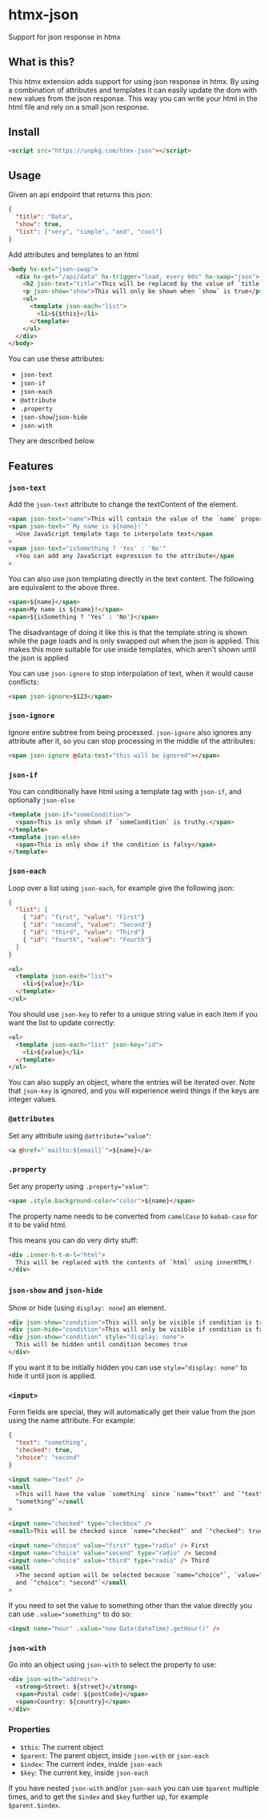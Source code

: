 # htmx-json

Support for json response in htmx

## What is this?

This htmx extension adds support for using json response in htmx. By using a combination of attributes and templates it can easily update the dom with new values from the json response. This way you can write your html in the html file and rely on a small json response.

## Install

```html
<script src="https://unpkg.com/htmx-json"></script>
```

## Usage

Given an api endpoint that returns this json:

```json
{
  "title": "Data",
  "show": true,
  "list": ["very", "simple", "and", "cool"]
}
```

Add attributes and templates to an html

```html
<body hx-ext="json-swap">
  <div hx-get="/api/data" hx-trigger="load, every 60s" hx-swap="json">
    <h2 json-text="title">This will be replaced by the value of `title`</h2>
    <p json-show="show">This will only be shown when `show` is true</p>
    <ul>
      <template json-each="list">
        <li>${$this}</li>
      </template>
    </ul>
  </div>
</body>
```

You can use these attributes:

- `json-text`
- `json-if`
- `json-each`
- `@attribute`
- `.property`
- `json-show`/`json-hide`
- `json-with`

They are described below

## Features

### `json-text`

Add the `json-text` attribute to change the textContent of the element.

```html
<span json-text="name">This will contain the value of the `name` property</span>
<span json-text="`My name is ${name}!`"
  >Use JavaScript template tags to interpolate text</span
>
<span json-text="isSomething ? 'Yes' : 'No'"
  >You can add any JavaScript expression to the attribute</span
>
```

You can also use json templating directly in the text content. The following are equivalent to the above three.

```html
<span>${name}</span>
<span>My name is ${name}!</span>
<span>${isSomething ? 'Yes' : 'No'}</span>
```

The disadvantage of doing it like this is that the template string is shown while the page loads and is only swapped out when the json is applied.
This makes this more suitable for use inside templates, which aren't shown until the json is applied

You can use `json-ignore` to stop interpolation of text, when it would cause conflicts:

```html
<span json-ignore>$123</span>
```

### `json-ignore`

Ignore entire subtree from being processed. `json-ignore` also ignores any attribute after it, so you can stop processing in the middle of the attributes:

```html
<span json-ignore @data-test="this will be ignored"></span>
```

### `json-if`

You can conditionally have html using a template tag with `json-if`, and optionally `json-else`

```html
<template json-if="someCondition">
  <span>This is only shown if `someCondition` is truthy.</span>
</template>
<template json-else>
  <span>This is only show if the condition is falsy</span>
</template>
```

### `json-each`

Loop over a list using `json-each`, for example give the following json:

```json
{
  "list": [
    { "id": "first", "value": "First"}
    { "id": "second", "value": "Second"}
    { "id": "third", "value": "Third"}
    { "id": "fourth", "value": "Fourth"}
  ]
}
```

```html
<ul>
  <template json-each="list">
    <li>${value}</li>
  </template>
</ul>
```

You should use `json-key` to refer to a unique string value in each item if you want the list to update correctly:

```html
<ul>
  <template json-each="list" json-key="id">
    <li>${value}</li>
  </template>
</ul>
```

You can also supply an object, where the entries will be iterated over. Note that `json-key` is ignored, and you will experience weird things if the keys are integer values.

### `@attributes`

Set any attribute using `@attribute="value"`:

```html
<a @href="`mailto:${email}`">${name}</a>
```

### `.property`

Set any property using `.property="value"`:

```html
<span .style.background-color="color">${name}</span>
```

The property name needs to be converted from `camelCase` to `kebab-case` for it to be valid html.

This means you can do very dirty stuff:

```html
<div .inner-h-t-m-l="html">
  This will be replaced with the contents of `html` using innerHTML!
</div>
```

### `json-show` and `json-hide`

Show or hide (using `display: none`) an element.

```html
<div json-show="condition">This will only be visible if condition is true</div>
<div json-hide="condition">This will only be visible if condition is false</div>
<div json-show="condition" style="display: none">
  This will be hidden until condition becomes true
</div>
```

If you want it to be initially hidden you can use `style="display: none"` to hide it until json is applied.

### `<input>`

Form fields are special, they will automatically get their value from the json using the name attribute. For example:

```json
{
  "text": "something",
  "checked": true,
  "choice": "second"
}
```

```html
<input name="text" />
<small
  >This will have the value `something` since `name="text"` and `"text":
  "something"`</small
>

<input name="checked" type="checkbox" />
<small>This will be checked since `name="checked"` and `"checked": true`</small>

<input name="choice" value="first" type="radio" /> First
<input name="choice" value="second" type="radio" /> Second
<input name="choice" value="third" type="radio" /> Third
<small
  >The second option will be selected because `name="choice"`, `value="second"`
  and `"choice": "second"`</small
>
```

If you need to set the value to something other than the value directly you can use `.value="something"` to do so:

```html
<input name="hour" .value="new Date(dateTime).getHour()" />
```

### `json-with`

Go into an object using `json-with` to select the property to use:

```html
<div json-with="address">
  <strong>Street: ${street}</strong>
  <span>Postal code: ${postCode}</span>
  <span>Country: ${country}</span>
</div>
```

### Properties

- `$this`: The current object
- `$parent`: The parent object, inside `json-with` or `json-each`
- `$index`: The current index, inside `json-each`
- `$key`: The current key, inside `json-each`

If you have nested `json-with` and/or `json-each` you can use `$parent` multiple times, and to get the `$index` and `$key` further up, for example `$parent.$index`.
